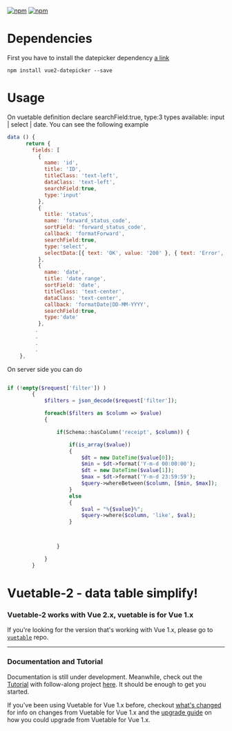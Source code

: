 [![npm](https://img.shields.io/npm/v/vuetable-2.svg)](https://www.npmjs.com/package/vuetable-2)
[![npm](https://img.shields.io/npm/l/vuetable-2.svg?maxAge=2592000)]()

# Dependencies

First you have to install the datepicker dependency
[a link](https://www.npmjs.com/package/vue2-datepicker)

```shell
npm install vue2-datepicker --save
```

# Usage

On vuetable definition declare searchField:true, type:3 types available: input | select | date. You can see the following example
```javascript
data () {
      return {
        fields: [
          {
            name: 'id',
            title: 'ID',
            titleClass: 'text-left',
            dataClass: 'text-left',
            searchField:true,
            type:'input'
          },         
          {
            title: 'status',
            name: 'forward_status_code',
            sortField: 'forward_status_code',
            callback: 'formatForward',
            searchField:true,
            type:'select',
            selectData:[{ text: 'OK', value: '200' }, { text: 'Error', value: '5' }]
          },
          {
            name: 'date',
            title: 'date range',
            sortField: 'date',
            titleClass: 'text-center',
            dataClass: 'text-center',
            callback: 'formatDate|DD-MM-YYYY',
            searchField:true,
            type:'date'
          },
         .
         .
         .
         .
    },
```

On server side you can do 

```php

if (!empty($request['filter']) )
        {
            $filters = json_decode($request['filter']);

            foreach($filters as $column => $value)
            {

                if(Schema::hasColumn('receipt', $column)) {

                    if(is_array($value))
                    {
                        $dt = new DateTime($value[0]);
                        $min = $dt->format('Y-m-d 00:00:00');
                        $dt = new DateTime($value[1]);
                        $max = $dt->format('Y-m-d 23:59:59');
                        $query->whereBetween($column, [$min, $max]);
                    }
                    else
                    {
                        $val = "%{$value}%";
                        $query->where($column, 'like', $val);
                    }



                }

            }
        }
   ```
# Vuetable-2 - data table simplify!

### Vuetable-2 works with Vue 2.x, vuetable is for Vue 1.x

If you're looking for the version that's working with Vue 1.x, please go to [`vuetable`](https://github.com/ratiw/vue-table) repo.

---

### Documentation and Tutorial

Documentation is still under development. Meanwhile, check out the [Tutorial](https://github.com/ratiw/vuetable-2-tutorial/blob/master/doc/README.md)
with follow-along project [here](https://github.com/ratiw/vuetable-2-tutorial). It should be enough to get you started.

If you've been using Vuetable for Vue 1.x before, checkout [what's changed](https://github.com/ratiw/vuetable-2/blob/master/changes.md) for info on changes from Vuetable for Vue 1.x and the [upgrade guide](https://github.com/ratiw/vuetable-2/blob/master/upgrade-guide.md) on how you could upgrade from Vuetable for Vue 1.x.

